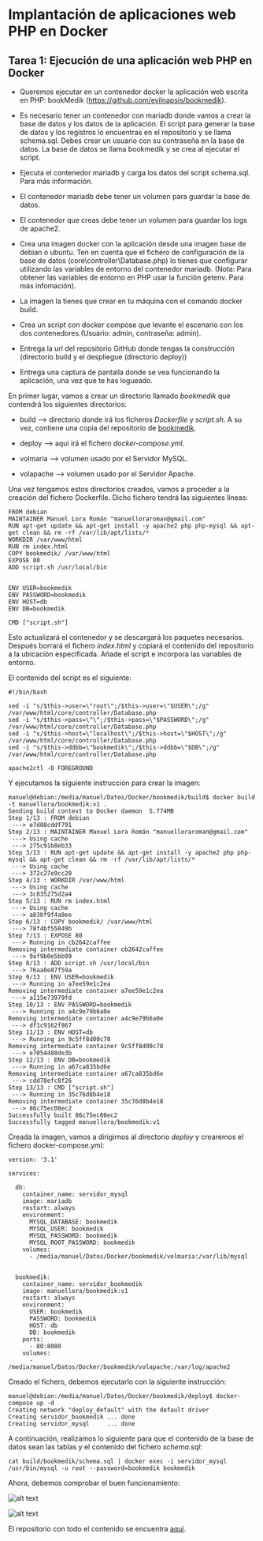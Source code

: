 # Implantación de aplicaciones web PHP en Docker

## Tarea 1: Ejecución de una aplicación web PHP en Docker

* Queremos ejecutar en un contenedor docker la aplicación web escrita en PHP: 
bookMedik (https://github.com/evilnapsis/bookmedik).
   
* Es necesario tener un contenedor con mariadb donde vamos a crear la base de 
datos y los datos de la aplicación. El script para generar la base de datos y 
los registros lo encuentras en el repositorio y se llama schema.sql. Debes 
crear un usuario con su contraseña en la base de datos. La base de datos se 
llama bookmedik y se crea al ejecutar el script.
   
* Ejecuta el contenedor mariadb y carga los datos del script schema.sql. Para 
más información.
   
* El contenedor mariadb debe tener un volumen para guardar la base de datos.
    
* El contenedor que creas debe tener un volumen para guardar los logs de 
apache2.
   
* Crea una imagen docker con la aplicación desde una imagen base de debian o 
ubuntu. Ten en cuenta que el fichero de configuración de la base de datos 
(core\controller\Database.php) lo tienes que configurar utilizando las 
variables de entorno del contenedor mariadb. (Nota: Para obtener las variables 
de entorno en PHP usar la función getenv. Para más infomación).
   
* La imagen la tienes que crear en tu máquina con el comando docker build.
    
* Crea un script con docker compose que levante el escenario con los dos contenedores.(Usuario: admin, contraseña: admin).

* Entrega la url del repositorio GitHub donde tengas la construcción 
(directorio build y el despliegue (directorio deploy))
   
* Entrega una captura de pantalla donde se vea funcionando la aplicación, una 
vez que te has logueado.


En primer lugar, vamos a crear un directorio llamado _bookmedik_ que contendrá
los siguientes directorios:

* build --> directorio donde irá los ficheros _Dockerfile_ y _script.sh_. A su
vez, contiene una copia del repositorio de [bookmedik](https://github.com/evilnapsis/bookmedik).

* deploy --> aquí irá el fichero _docker-compose.yml_.

* volmaria --> volumen usado por el Servidor MySQL.

* volapache --> volumen usado por el Servidor Apache.

Una vez tengamos estos directorios creados, vamos a proceder a la creación
del fichero Dockerfile. Dicho fichero tendrá las siguientes líneas:

```
FROM debian
MAINTAINER Manuel Lora Román "manuelloraroman@gmail.com"
RUN apt-get update && apt-get install -y apache2 php php-mysql && apt-get clean && rm -rf /var/lib/apt/lists/*
WORKDIR /var/www/html
RUN rm index.html
COPY bookmedik/ /var/www/html
EXPOSE 80
ADD script.sh /usr/local/bin


ENV USER=bookmedik 
ENV PASSWORD=bookmedik 
ENV HOST=db 
ENV DB=bookmedik

CMD ["script.sh"]
```

Esto actualizará el contenedor y se descargará los paquetes necesarios.
Después borrará el fichero _index.html_ y copiará el contenido del
repositorio a la ubicación especificada. Añade el script e incorpora
las variables de entorno.

El contenido del script es el siguiente:

```
#!/bin/bash

sed -i "s/$this->user=\"root\";/$this->user=\"$USER\";/g" /var/www/html/core/controller/Database.php
sed -i "s/$this->pass=\"\";/$this->pass=\"$PASSWORD\";/g" /var/www/html/core/controller/Database.php
sed -i "s/$this->host=\"localhost\";/$this->host=\"$HOST\";/g" /var/www/html/core/controller/Database.php
sed -i "s/$this->ddbb=\"bookmedik\";/$this->ddbb=\"$DB\";/g" /var/www/html/core/controller/Database.php

apache2ctl -D FOREGROUND
```

Y ejecutamos la siguiente instrucción para crear la imagen:

```
manuel@debian:/media/manuel/Datos/Docker/bookmedik/build$ docker build -t manuellora/bookmedik:v1 .
Sending build context to Docker daemon  5.774MB
Step 1/13 : FROM debian
 ---> e7d08cddf791
Step 2/13 : MAINTAINER Manuel Lora Román "manuelloraroman@gmail.com"
 ---> Using cache
 ---> 275c91b8eb33
Step 3/13 : RUN apt-get update && apt-get install -y apache2 php php-mysql && apt-get clean && rm -rf /var/lib/apt/lists/*
 ---> Using cache
 ---> 372c27e9cc20
Step 4/13 : WORKDIR /var/www/html
 ---> Using cache
 ---> 3c835275d2a4
Step 5/13 : RUN rm index.html
 ---> Using cache
 ---> a83bf9f4a8ee
Step 6/13 : COPY bookmedik/ /var/www/html
 ---> 78f4bf55049b
Step 7/13 : EXPOSE 80
 ---> Running in cb2642caffee
Removing intermediate container cb2642caffee
 ---> 9af9b0e5bb99
Step 8/13 : ADD script.sh /usr/local/bin
 ---> 76aa8e87f59a
Step 9/13 : ENV USER=bookmedik
 ---> Running in a7ee59e1c2ea
Removing intermediate container a7ee59e1c2ea
 ---> a115e73979fd
Step 10/13 : ENV PASSWORD=bookmedik
 ---> Running in a4c9e79b6a0e
Removing intermediate container a4c9e79b6a0e
 ---> df1c9162f867
Step 11/13 : ENV HOST=db
 ---> Running in 9c5ff8d00c78
Removing intermediate container 9c5ff8d00c78
 ---> e7054488de3b
Step 12/13 : ENV DB=bookmedik
 ---> Running in a67ca835bd6e
Removing intermediate container a67ca835bd6e
 ---> cdd78efc8f26
Step 13/13 : CMD ["script.sh"]
 ---> Running in 35c76d8b4e18
Removing intermediate container 35c76d8b4e18
 ---> 86c75ec08ec2
Successfully built 86c75ec08ec2
Successfully tagged manuellora/bookmedik:v1
```

Creada la imagen, vamos a dirigirnos al directorio _deploy_ y crearemos
el fichero docker-compose.yml:

```
version: '3.1'

services:

  db:
    container_name: servidor_mysql
    image: mariadb
    restart: always
    environment:
      MYSQL_DATABASE: bookmedik
      MYSQL_USER: bookmedik
      MYSQL_PASSWORD: bookmedik
      MYSQL_ROOT_PASSWORD: bookmedik
    volumes:
      - /media/manuel/Datos/Docker/bookmedik/volmaria:/var/lib/mysql


  bookmedik:
    container_name: servidor_bookmedik
    image: manuellora/bookmedik:v1
    restart: always
    environment:
      USER: bookmedik
      PASSWORD: bookmedik
      HOST: db
      DB: bookmedik
    ports:
      - 80:8080
    volumes:
      - /media/manuel/Datos/Docker/bookmedik/volapache:/var/log/apache2
```

Creado el fichero, debemos ejecutarlo con la siguiente instrucción:

```
manuel@debian:/media/manuel/Datos/Docker/bookmedik/deploy$ docker-compose up -d
Creating network "deploy_default" with the default driver
Creating servidor_bookmedik ... done
Creating servidor_mysql     ... done
```

A continuación, realizamos lo siguiente para que el contenido de la
base de datos sean las tablas y el contenido del fichero _schema.sql_:

```
cat build/bookmedik/schema.sql | docker exec -i servidor_mysql /usr/bin/mysql -u root --password=bookmedik bookmedik
```

Ahora, debemos comprobar el buen funcionamiento:

![alt text](../Imágenes/bookmedik1.png)

![alt text](../Imágenes/bookmedik2.png)

El repositorio con todo el contenido se encuentra [aquí](https://github.com/ManuelLoraRoman/Docker-Bookmedik/tree/master).
